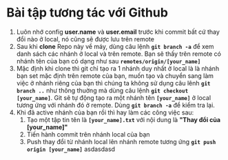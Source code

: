 # Bài tập tương tác với Github
1. Luôn nhớ config **user.name** và **user.email** trước khi commit bất cứ thay đổi nào ở local, nó cũng sẽ được lưu trên remote
2. Sau khi **clone** Repo này về máy, dùng câu lệnh **`git branch -a`** để xem danh sách các nhánh ở local và trên remote. Bạn sẽ thấy trên remote có nhánh tên của bạn có dạng như sau **`remotes/origin/[your_name]`**
3. Mặc định khi clone thì git chỉ tạo ra 1 nhánh duy nhất ở local là là nhánh bạn set mặc định trên remote của bạn, muốn tạo và chuyển sang làm việc ở nhánh riêng của bạn thì chúng ta không sử dụng câu lênh **`git branch ..`** như thông thuờng mà dùng câu lệnh **`git checkout [your_name]`**. Git sẽ tự động tạo ra một nhánh tên **`[your_name]`** ở local tương ứng với nhánh đó ở remote. Dùng **`git branch -a`** để kiểm tra lại.
4. Khi đã active nhánh của bạn rồi thì hay làm các công việc sau:
    1. Tạo một tập tin tên là **`[your_name].txt`** với nội dung là **"Thay đổi của [your_name]"**
    2. Tiến hành commit trên nhánh local của bạn
    3. Push thay đổi từ nhánh local lên nhánh remote tương ứng **`git push origin [your_name]`**
asdasdasd
